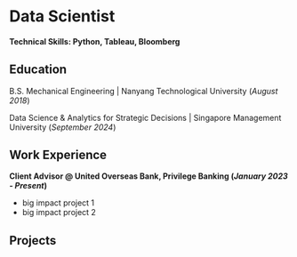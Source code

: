 # Data Scientist

#### Technical Skills: Python, Tableau, Bloomberg

## Education
B.S. Mechanical Engineering | Nanyang Technological University (_August 2018_)

Data Science & Analytics for Strategic Decisions | Singapore Management University (_September 2024_)

## Work Experience
**Client Advisor @ United Overseas Bank, Privilege Banking (_January 2023 - Present_)**
- big impact project 1
- big impact project 2

## Projects

